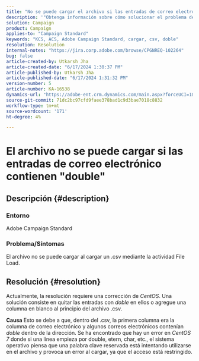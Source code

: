 ```yaml
---
title: "No se puede cargar el archivo si las entradas de correo electrónico contienen \"double\""
description: '"Obtenga información sobre cómo solucionar el problema de Adobe Campaign Standard en el que el archivo no se carga al cargar a.csv mediante la actividad de carga de archivos".'
solution: Campaign
product: Campaign
applies-to: "Campaign Standard"
keywords: "KCS, ACS, Adobe Campaign Standard, cargar, csv, doble"
resolution: Resolution
internal-notes: "https://jira.corp.adobe.com/browse/CPGNREQ-102264"
bug: false
article-created-by: Utkarsh Jha
article-created-date: "6/17/2024 1:30:37 PM"
article-published-by: Utkarsh Jha
article-published-date: "6/17/2024 1:31:32 PM"
version-number: 5
article-number: KA-16538
dynamics-url: "https://adobe-ent.crm.dynamics.com/main.aspx?forceUCI=1&pagetype=entityrecord&etn=knowledgearticle&id=57a056c7-ad2c-ef11-840a-002248084fbb"
source-git-commit: 71dc2bc97cfd9faee378bad1c9d3bae7018c8832
workflow-type: tm+mt
source-wordcount: '171'
ht-degree: 4%

---
```


# El archivo no se puede cargar si las entradas de correo electrónico contienen &quot;double&quot;

## Descripción {#description}


### <b>Entorno</b>

Adobe Campaign Standard



### <b>Problema/Síntomas</b>

El archivo no se puede cargar al cargar un .csv mediante la actividad File Load.


## Resolución {#resolution}


Actualmente, la resolución requiere una corrección de *CentOS*. Una solución consiste en quitar las entradas con *doble* en ellos o agregue una columna en blanco al principio del archivo .csv.


<b>Causa</b>
Esto se debe a que, dentro del .csv, la primera columna era la columna de correo electrónico y algunos correos electrónicos contenían *doble* dentro de la dirección. Se ha encontrado que hay un error en *CentOS 7* donde si una línea empieza por double, etern, char, etc., el sistema operativo piensa que una palabra clave reservada está intentando utilizarse en el archivo y provoca un error al cargar, ya que el acceso está restringido.
